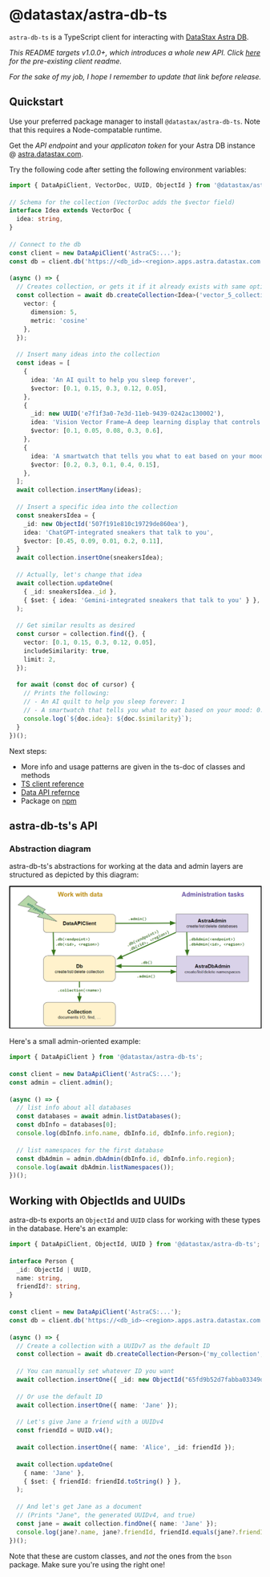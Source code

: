 # @datastax/astra-db-ts

`astra-db-ts` is a TypeScript client for interacting with [DataStax Astra DB](https://astra.datastax.com/signup).

*This README targets v1.0.0+, which introduces a whole new API. Click [here](https://www.youtube.com/watch?v=dQw4w9WgXcQ) for the pre-existing client readme.*

*For the sake of my job, I hope I remember to update that link before release.*

## Quickstart

Use your preferred package manager to install `@datastax/astra-db-ts`. Note that this requires a Node-compatable runtime.

Get the *API endpoint* and your *applicaton token* for your Astra DB instance @ [astra.datastax.com](https://astra.datastax.com).

Try the following code after setting the following environment variables:

```typescript
import { DataApiClient, VectorDoc, UUID, ObjectId } from '@datastax/astra-db-ts';

// Schema for the collection (VectorDoc adds the $vector field)
interface Idea extends VectorDoc {
  idea: string,
}

// Connect to the db
const client = new DataApiClient('AstraCS:...');
const db = client.db('https://<db_id>-<region>.apps.astra.datastax.com');

(async () => {
  // Creates collection, or gets it if it already exists with same options
  const collection = await db.createCollection<Idea>('vector_5_collection', {
    vector: {
      dimension: 5,
      metric: 'cosine'
    },
  });

  // Insert many ideas into the collection
  const ideas = [
    {
      idea: 'An AI quilt to help you sleep forever',
      $vector: [0.1, 0.15, 0.3, 0.12, 0.05],
    },
    {
      _id: new UUID('e7f1f3a0-7e3d-11eb-9439-0242ac130002'),
      idea: 'Vision Vector Frame—A deep learning display that controls your mood',
      $vector: [0.1, 0.05, 0.08, 0.3, 0.6],
    },
    {
      idea: 'A smartwatch that tells you what to eat based on your mood',
      $vector: [0.2, 0.3, 0.1, 0.4, 0.15],
    },
  ];
  await collection.insertMany(ideas);

  // Insert a specific idea into the collection
  const sneakersIdea = {
    _id: new ObjectId('507f191e810c19729de860ea'),
    idea: 'ChatGPT-integrated sneakers that talk to you',
    $vector: [0.45, 0.09, 0.01, 0.2, 0.11],
  }
  await collection.insertOne(sneakersIdea);

  // Actually, let's change that idea
  await collection.updateOne(
    { _id: sneakersIdea._id },
    { $set: { idea: 'Gemini-integrated sneakers that talk to you' } },
  );

  // Get similar results as desired
  const cursor = collection.find({}, {
    vector: [0.1, 0.15, 0.3, 0.12, 0.05],
    includeSimilarity: true,
    limit: 2,
  });

  for await (const doc of cursor) {
    // Prints the following:
    // - An AI quilt to help you sleep forever: 1
    // - A smartwatch that tells you what to eat based on your mood: 0.85490346
    console.log(`${doc.idea}: ${doc.$similarity}`);
  }
})();
```

Next steps:
- More info and usage patterns are given in the ts-doc of classes and methods
- [TS client reference](https://docs.datastax.com/en/astra/astra-db-vector/clients/typescript.html)
- [Data API refernce](https://docs.datastax.com/en/astra/astra-db-vector/api-reference/data-api-commands.html)
- Package on [npm](https://www.npmjs.com/package/@datastax/astra-db-ts)

## astra-db-ts's API

### Abstraction diagram

astra-db-ts's abstractions for working at the data and admin layers are structured as depicted by this diagram:

![Class hierarchy diagram](assets/imgs/class-hierarchy.png)

Here's a small admin-oriented example:

```typescript
import { DataApiClient } from '@datastax/astra-db-ts';

const client = new DataApiClient('AstraCS:...');
const admin = client.admin();

(async () => {
  // list info about all databases
  const databases = await admin.listDatabases();
  const dbInfo = databases[0];
  console.log(dbInfo.info.name, dbInfo.id, dbInfo.info.region);

  // list namespaces for the first database
  const dbAdmin = admin.dbAdmin(dbInfo.id, dbInfo.info.region);
  console.log(await dbAdmin.listNamespaces());
})();
```

## Working with ObjectIds and UUIDs

astra-db-ts exports an `ObjectId` and `UUID` class for working with these types in the database. Here's an example:

```typescript
import { DataApiClient, ObjectId, UUID } from '@datastax/astra-db-ts';

interface Person {
  _id: ObjectId | UUID,
  name: string,
  friendId?: string,
}

const client = new DataApiClient('AstraCS:...');
const db = client.db('https://<db_id>-<region>.apps.astra.datastax.com');

(async () => {
  // Create a collection with a UUIDv7 as the default ID
  const collection = await db.createCollection<Person>('my_collection', { defaultId: { type: 'uuidv7' } });
  
  // You can manually set whatever ID you want
  await collection.insertOne({ _id: new ObjectId("65fd9b52d7fabba03349d013"), name: 'John' });
  
  // Or use the default ID
  await collection.insertOne({ name: 'Jane' });
  
  // Let's give Jane a friend with a UUIDv4 
  const friendId = UUID.v4();

  await collection.insertOne({ name: 'Alice', _id: friendId });
  
  await collection.updateOne(
    { name: 'Jane' },
    { $set: { friendId: friendId.toString() } },
  );
  
  // And let's get Jane as a document
  // (Prints "Jane", the generated UUIDv4, and true)
  const jane = await collection.findOne({ name: 'Jane' });
  console.log(jane?.name, jane?.friendId, friendId.equals(jane?.friendId));
})();
```

Note that these are custom classes, and *not* the ones from the `bson` package. Make sure you're using the right one!
